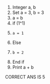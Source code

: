 1. Integer a, b
2. Set a = 3, b = 3
3. a = b
4. if (1^1)
5.     a = 1
6. Else
7.     b = 2
8. End if
9. Print a + b

CORRECT ANS IS 5
